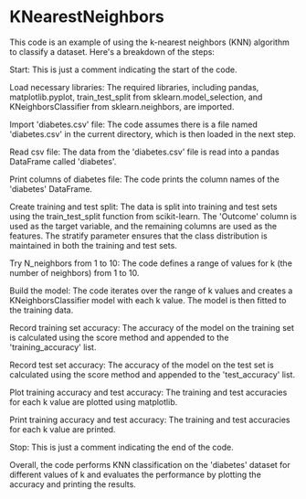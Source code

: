 # KNearestNeighbors

This code is an example of using the k-nearest neighbors (KNN) algorithm to classify a dataset. Here's a breakdown of the steps:

Start: This is just a comment indicating the start of the code.

Load necessary libraries: The required libraries, including pandas, matplotlib.pyplot, train_test_split from sklearn.model_selection, and KNeighborsClassifier from sklearn.neighbors, are imported.

Import 'diabetes.csv' file: The code assumes there is a file named 'diabetes.csv' in the current directory, which is then loaded in the next step.

Read csv file: The data from the 'diabetes.csv' file is read into a pandas DataFrame called 'diabetes'.

Print columns of diabetes file: The code prints the column names of the 'diabetes' DataFrame.

Create training and test split: The data is split into training and test sets using the train_test_split function from scikit-learn. The 'Outcome' column is used as the target variable, and the remaining columns are used as the features. The stratify parameter ensures that the class distribution is maintained in both the training and test sets.

Try N_neighbors from 1 to 10: The code defines a range of values for k (the number of neighbors) from 1 to 10.

Build the model: The code iterates over the range of k values and creates a KNeighborsClassifier model with each k value. The model is then fitted to the training data.

Record training set accuracy: The accuracy of the model on the training set is calculated using the score method and appended to the 'training_accuracy' list.

Record test set accuracy: The accuracy of the model on the test set is calculated using the score method and appended to the 'test_accuracy' list.

Plot training accuracy and test accuracy: The training and test accuracies for each k value are plotted using matplotlib.

Print training accuracy and test accuracy: The training and test accuracies for each k value are printed.

Stop: This is just a comment indicating the end of the code.

Overall, the code performs KNN classification on the 'diabetes' dataset for different values of k and evaluates the performance by plotting the accuracy and printing the results.
